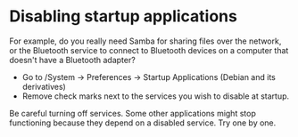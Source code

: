 # Disabling startup applications

For example, do you really need Samba for sharing files over the network, or the Bluetooth service to connect to 
Bluetooth devices on a computer that doesn't have a Bluetooth adapter? 

* Go to /System -> Preferences -> Startup Applications (Debian and its derivatives)
* Remove check marks next to the services you wish to disable at startup. 

Be careful turning off services. Some other applications might stop functioning because they depend on a disabled 
service. Try one by one.


